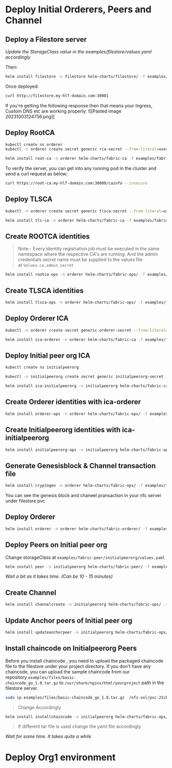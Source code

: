 
# Deploy Initial Orderers, Peers and Channel
## Deploy a Filestore server

*Update the StorageClass value in the examples/filestore/values.yaml accordingly*

Then: 

```bash
helm install filestore -n filestore helm-charts/filestore/ -f examples/filestore/values.yaml --create-namespace
```

Once deployed:

```bash
curl http://filestore.my-hlf-domain.com:30001
```

If you're getting the following response then that means your Ingress, Custom DNS etc are working properly:
![[Pasted image 20231003124756.png]]

## Deploy RootCA

```bash
kubectl create ns orderer
kubectl -n orderer create secret generic rca-secret --from-literal=user=rca-admin --from-literal=password=rcaComplexPassword
```

```bash
helm install root-ca -n orderer helm-charts/fabric-ca -f examples/fabric-ca/root-ca.yaml
```

To verify the server, you can get into any running pod in the cluster and send a curl request as below;

```bash
curl https://root-ca.my-hlf-domain.com:30000/cainfo --insecure
```

## Deploy TLSCA

```bash
kubectl -n orderer create secret generic tlsca-secret --from-literal=user=tlsca-admin --from-literal=password=tlscaComplexPassword
```

```bash
helm install tls-ca -n orderer helm-charts/fabric-ca -f examples/fabric-ca/tls-ca.yaml
```

## Create ROOTCA identities

> Note:- Every identity registration job must be executed in the same namespace where the respective CA's are running. And the admin credentials secret name must be supplied to the values file at `Values.ca.admin_secret`

```bash
helm install rootca-ops -n orderer helm-charts/fabric-ops/ -f examples/fabric-ops/rootca/rootca-identities.yaml
```

## Create TLSCA identities

```bash
helm install tlsca-ops -n orderer helm-charts/fabric-ops/ -f examples/fabric-ops/tlsca/tlsca-identities.yaml
```

## Deploy Orderer ICA

```bash
kubectl -n orderer create secret generic orderer-secret --from-literal=user=ica-orderer --from-literal=password=icaordererSamplePassword
```

```bash
helm install ica-orderer -n orderer helm-charts/fabric-ca -f examples/fabric-ca/ica-orderer.yaml
```

## Deploy Initial peer org ICA

```bash
kubectl create ns initialpeerorg
```

```bash
kubectl -n initialpeerorg create secret generic initialpeerorg-secret --from-literal=user=ica-initialpeerorg --from-literal=password=icainitialpeerorgSamplePassword
```

```bash
helm install ica-initialpeerorg -n initialpeerorg helm-charts/fabric-ca -f examples/fabric-ca/ica-initialpeerorg.yaml
```

## Create Orderer identities with ica-orderer

```bash
helm install orderer-ops -n orderer helm-charts/fabric-ops/ -f examples/fabric-ops/orderer/orderer-identities.yaml
```

## Create Initialpeerorg identities with ica-initialpeerorg

```bash
helm install initialpeerorg-ops -n initialpeerorg helm-charts/fabric-ops/ -f examples/fabric-ops/initialpeerorg/identities.yaml
```

## Generate Genesisblock & Channel transaction file

```bash
helm install cryptogen -n orderer helm-charts/fabric-ops/ -f examples/fabric-ops/orderer/orderer-cryptogen.yaml
```

You can see the genesis block and chaneel pransaction in your nfc server under filestore pvc
## Deploy Orderer

```bash
helm install orderer -n orderer helm-charts/fabric-orderer/ -f examples/fabric-orderer/orderer.yaml
```

## Deploy Peers on Initial peer org

Change storageClass at `examples/fabric-peer/initialpeerorg/values.yaml`

```bash
helm install peer -n initialpeerorg helm-charts/fabric-peer/ -f examples/fabric-peer/initialpeerorg/values.yaml
```

*Wait a bit as it takes time. (Can be 10 - 15 minutes)*

## Create Channel

```bash
helm install channelcreate -n initialpeerorg helm-charts/fabric-ops/ -f examples/fabric-ops/initialpeerorg/channel-create.yaml
```

## Update Anchor peers of Initial peer org

```bash
helm install updateanchorpeer -n initialpeerorg helm-charts/fabric-ops/ -f examples/fabric-ops/initialpeerorg/update-anchor-peer.yaml
```

## Install chaincode on Initialpeerorg Peers

Before you install chaincode , you need to upload the packaged chaincode file to the filestore under your project directory. If you don't have any chaincode, you can upload the sample chaincode from our repository `examples/files/basic-chaincode_go_1.0.tar.gz` to `/usr/share/nginx/html/yourproject` path in the filestore server.

```bash
sudo cp examples/files/basic-chaincode_go_1.0.tar.gz  /nfs-vol/pvc-21cb9e89-e6db-4adb-9bbc-f8a57c02b465/yourproject/ 
```
> Change Accordingly

```bash
helm install installchaincode -n initialpeerorg helm-charts/fabric-ops/ -f examples/fabric-ops/initialpeerorg/install-chaincode.yaml
```
> If different tar file is used change the yaml file accordingly

*Wait for some time. It takes quite a while*

# Deploy Org1 environment

